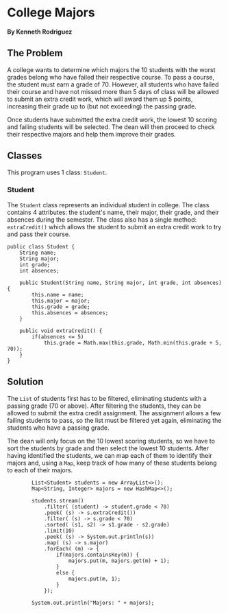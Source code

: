 # College Majors
**By Kenneth Rodriguez**

## The Problem

A college wants to determine which majors the 10 students with the worst grades belong who have failed their respective course. To pass a course, the student must earn a grade of 70. However, all students who have failed their course and have not missed more than 5 days of class will be allowed to submit an extra credit work, which will award them up 5 points, increasing their grade up to (but not exceeding) the passing grade. 

Once students have submitted the extra credit work, the lowest 10 scoring and failing students will be selected. The dean will then proceed to check their respective majors and help them improve their grades. 

## Classes
This program uses 1 class: `Student`. 

### Student
The `Student` class represents an individual student in college. The class contains 4 attributes: the student's name, their major, their grade, and their absences during the semester. The class also has a single method: `extraCredit()` which allows the student to submit an extra credit work to try and pass their course. 

```
public class Student {
	String name;
	String major;
	int grade;
	int absences;
	
	public Student(String name, String major, int grade, int absences) {
		this.name = name;
		this.major = major;
		this.grade = grade;
		this.absences = absences;
	}
	
	public void extraCredit() {
		if(absences <= 5)
			this.grade = Math.max(this.grade, Math.min(this.grade + 5, 70));
	}
}

```

## Solution

The `List` of students first has to be filtered, eliminating students with a passing grade (70 or above). After filtering the students, they can be allowed to submit the extra credit assignment. The assignment allows a few failing students to pass, so the list must be filtered yet again, eliminating the students who have a passing grade. 

The dean will only focus on the 10 lowest scoring students, so we have to sort the students by grade and then select the lowest 10 students. After having identified the students, we can map each of them to identify their majors and, using a `Map`, keep track of how many of these students belong to each of their majors. 

```
		List<Student> students = new ArrayList<>();
		Map<String, Integer> majors = new HashMap<>();
		
		students.stream()
			.filter( (student) -> student.grade < 70)
			.peek( (s) -> s.extraCredit())
			.filter( (s) -> s.grade < 70)
			.sorted( (s1, s2) -> s1.grade - s2.grade)
			.limit(10)
			.peek( (s) -> System.out.println(s))
			.map( (s) -> s.major)
			.forEach( (m) -> {
				if(majors.containsKey(m)) {
					majors.put(m, majors.get(m) + 1);
				}
				else {
					majors.put(m, 1);
				}
			});
		
		System.out.println("Majors: " + majors);
```